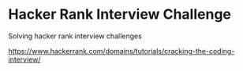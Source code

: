 # Hacker Rank Interview Challenge
Solving hacker rank interview challenges

https://www.hackerrank.com/domains/tutorials/cracking-the-coding-interview/
